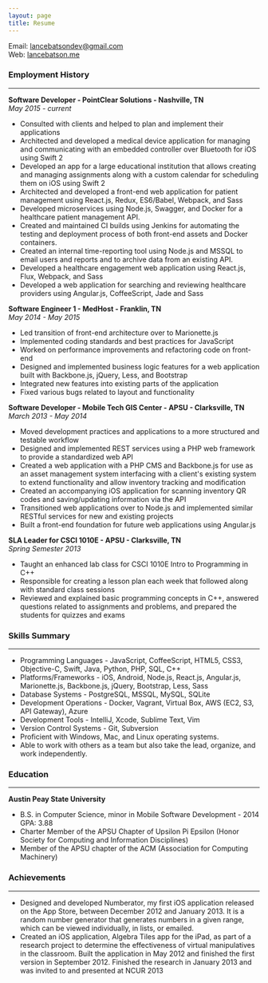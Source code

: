 ```yaml
---
layout: page
title: Resume
---
```

Email: [lancebatsondev@gmail.com](mailto:lancebatsondev@gmail.com)  
Web: [lancebatson.me](http://lancebatson.me)  

### Employment History
***
**Software Developer - PointClear Solutions - Nashville, TN**  
*May 2015 - current*  

- Consulted with clients and helped to plan and implement their applications
- Architected and developed a medical device application for managing and communicating with an embedded controller over Bluetooth for iOS using Swift 2
- Developed an app for a large educational institution that allows creating and managing assignments along with a custom calendar for scheduling them on iOS using Swift 2
- Architected and developed a front-end web application for patient management using React.js, Redux, ES6/Babel, Webpack, and Sass
- Developed microservices using Node.js, Swagger, and Docker for a healthcare patient management API.
- Created and maintained CI builds using Jenkins for automating the testing and deployment process of both front-end assets and Docker containers.
- Created an internal time-reporting tool using Node.js and MSSQL to email users and reports and to archive data from an existing API.
- Developed a healthcare engagement web application using React.js, Flux, Webpack, and Sass
- Developed a web application for searching and reviewing healthcare providers using Angular.js, CoffeeScript, Jade and Sass

**Software Engineer 1 - MedHost - Franklin, TN**  
*May 2014 - May 2015*  

- Led transition of front-end architecture over to Marionette.js
- Implemented coding standards and best practices for JavaScript
- Worked on performance improvements and refactoring code on front-end
- Designed and implemented business logic features for a web application built with Backbone.js, jQuery, Less, and Bootstrap
- Integrated new features into existing parts of the application
- Fixed various bugs related to layout and functionality

**Software Developer - Mobile Tech GIS Center - APSU - Clarksville, TN**  
*March 2013 - May 2014*  

- Moved development practices and applications to a more structured and testable workflow
- Designed and implemented REST services using a PHP web framework to provide a standardized web API
- Created a web application with a PHP CMS and Backbone.js for use as an asset management system interfacing with a client's existing system to extend functionality and allow inventory tracking and modification
- Created an accompanying iOS application for scanning inventory QR codes and saving/updating information via the API
- Transitioned web applications over to Node.js and implemented similar RESTful services for new and existing projects
- Built a front-end foundation for future web applications using Angular.js

**SLA Leader for CSCI 1010E - APSU - Clarksville, TN**  
*Spring Semester 2013*  

- Taught an enhanced lab class for CSCI 1010E Intro to Programming in C++
- Responsible for creating a lesson plan each week that followed along with standard class sessions
- Reviewed and explained basic programming concepts in C++, answered questions related to assignments and problems, and prepared the students for quizzes and exams

### Skills Summary
***
- Programming Languages - JavaScript, CoffeeScript, HTML5, CSS3, Objective-C, Swift, Java, Python, PHP, SQL, C++
- Platforms/Frameworks - iOS, Android, Node.js, React.js, Angular.js, Marionette.js, Backbone.js, jQuery, Bootstrap, Less, Sass 
- Database Systems - PostgreSQL, MSSQL, MySQL, SQLite
- Development Operations - Docker, Vagrant, Virtual Box, AWS (EC2, S3, API Gateway), Azure
- Development Tools - IntelliJ, Xcode, Sublime Text, Vim
- Version Control Systems - Git, Subversion
- Proficient with Windows, Mac, and Linux operating systems.
- Able to work with others as a team but also take the lead, organize, and work independently.

### Education
***
**Austin Peay State University**  

- B.S. in Computer Science, minor in Mobile Software Development - 2014 GPA: 3.88
- Charter Member of the APSU Chapter of Upsilon Pi Epsilon (Honor Society for Computing and Information Disciplines)
- Member of the APSU chapter of the ACM (Association for Computing Machinery)

### Achievements
***
- Designed and developed Numberator, my first iOS application released on the App Store, between December 2012 and January 2013. It is a random number generator that generates numbers in a given range, which can be viewed individually, in lists, or emailed.
- Created an iOS application, Algebra Tiles app for the iPad, as part of a research project to determine the effectiveness of virtual manipulatives in the classroom. Built the application in May 2012 and finished the first version in September 2012. Finished the research in January 2013 and was invited to and presented at NCUR 2013
